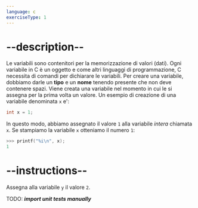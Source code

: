 ```yaml
---
language: c
exerciseType: 1
---
```


# --description--

Le variabili sono contenitori per la memorizzazione di valori (dati).
Ogni variabile in C è un oggetto e come altri linguaggi di programmazione, C necessita di comandi per dichiarare le variabili.
Per creare una variabile, dobbiamo darle un **tipo** e un **nome** tenendo presente che non deve contenere spazi.
Viene creata una variabile nel momento in cui le si assegna per la prima volta un valore.
Un esempio di creazione di una variabile denominata `x` e':
```c
int x = 1;
```
In questo modo, abbiamo assegnato il valore `1` alla variabile _intera_ chiamata `x`.
Se stampiamo la variabile `x` otteniamo il numero `1`:
```c
>>> printf("%i\n", x);
1
```

# --instructions--

Assegna alla variabile `y` il valore `2`.

TODO: ___import unit tests manually___
